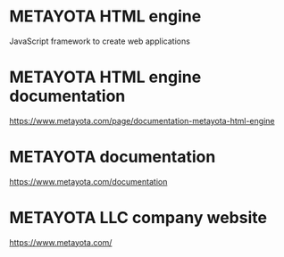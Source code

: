 # METAYOTA HTML engine

JavaScript framework to create web applications

# METAYOTA HTML engine documentation
https://www.metayota.com/page/documentation-metayota-html-engine

# METAYOTA documentation
https://www.metayota.com/documentation

# METAYOTA LLC company website
https://www.metayota.com/
